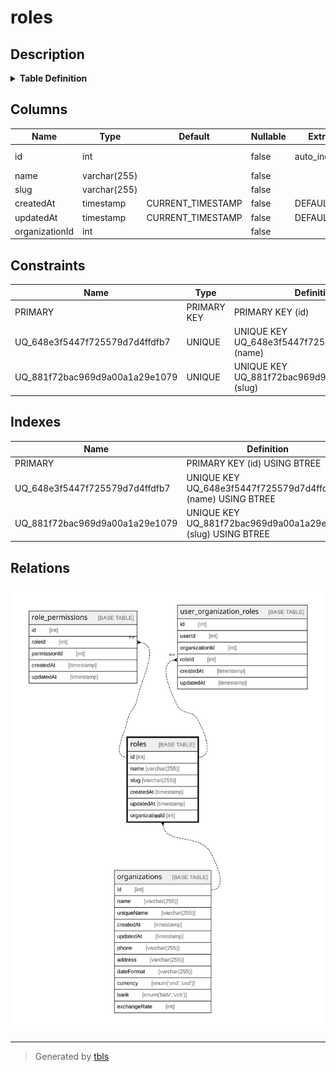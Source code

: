 # roles

## Description

<details>
<summary><strong>Table Definition</strong></summary>

```sql
CREATE TABLE `roles` (
  `id` int NOT NULL AUTO_INCREMENT,
  `name` varchar(255) NOT NULL,
  `slug` varchar(255) NOT NULL,
  `createdAt` timestamp NOT NULL DEFAULT CURRENT_TIMESTAMP,
  `updatedAt` timestamp NOT NULL DEFAULT CURRENT_TIMESTAMP,
  `organizationId` int NOT NULL,
  PRIMARY KEY (`id`),
  UNIQUE KEY `UQ_648e3f5447f725579d7d4ffdfb7` (`name`),
  UNIQUE KEY `UQ_881f72bac969d9a00a1a29e1079` (`slug`)
) ENGINE=InnoDB AUTO_INCREMENT=[Redacted by tbls] DEFAULT CHARSET=utf8mb3
```

</details>

## Columns

| Name | Type | Default | Nullable | Extra Definition | Children | Parents | Comment |
| ---- | ---- | ------- | -------- | ---------------- | -------- | ------- | ------- |
| id | int |  | false | auto_increment | [role_permissions](role_permissions.md) [user_organization_roles](user_organization_roles.md) |  |  |
| name | varchar(255) |  | false |  |  |  |  |
| slug | varchar(255) |  | false |  |  |  |  |
| createdAt | timestamp | CURRENT_TIMESTAMP | false | DEFAULT_GENERATED |  |  |  |
| updatedAt | timestamp | CURRENT_TIMESTAMP | false | DEFAULT_GENERATED |  |  |  |
| organizationId | int |  | false |  |  | [organizations](organizations.md) |  |

## Constraints

| Name | Type | Definition |
| ---- | ---- | ---------- |
| PRIMARY | PRIMARY KEY | PRIMARY KEY (id) |
| UQ_648e3f5447f725579d7d4ffdfb7 | UNIQUE | UNIQUE KEY UQ_648e3f5447f725579d7d4ffdfb7 (name) |
| UQ_881f72bac969d9a00a1a29e1079 | UNIQUE | UNIQUE KEY UQ_881f72bac969d9a00a1a29e1079 (slug) |

## Indexes

| Name | Definition |
| ---- | ---------- |
| PRIMARY | PRIMARY KEY (id) USING BTREE |
| UQ_648e3f5447f725579d7d4ffdfb7 | UNIQUE KEY UQ_648e3f5447f725579d7d4ffdfb7 (name) USING BTREE |
| UQ_881f72bac969d9a00a1a29e1079 | UNIQUE KEY UQ_881f72bac969d9a00a1a29e1079 (slug) USING BTREE |

## Relations

![er](roles.svg)

---

> Generated by [tbls](https://github.com/k1LoW/tbls)
